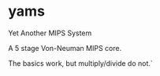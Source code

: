 yams
====

Yet Another MIPS System

A 5 stage Von-Neuman MIPS core.

The basics work, but multiply/divide do not.`
